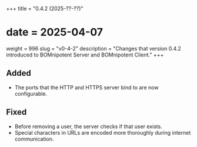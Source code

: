 +++
title = "0.4.2 (2025-??-??)"
# date = 2025-04-07
weight = 996
slug = "v0-4-2"
description = "Changes that version 0.4.2 introduced to BOMnipotent Server and BOMnipotent Client."
+++

## Added
- The ports that the HTTP and HTTPS server bind to are now configurable.

## Fixed
- Before removing a user, the server checks if that user exists.
- Special characters in URLs are encoded more thoroughly during internet communication.
